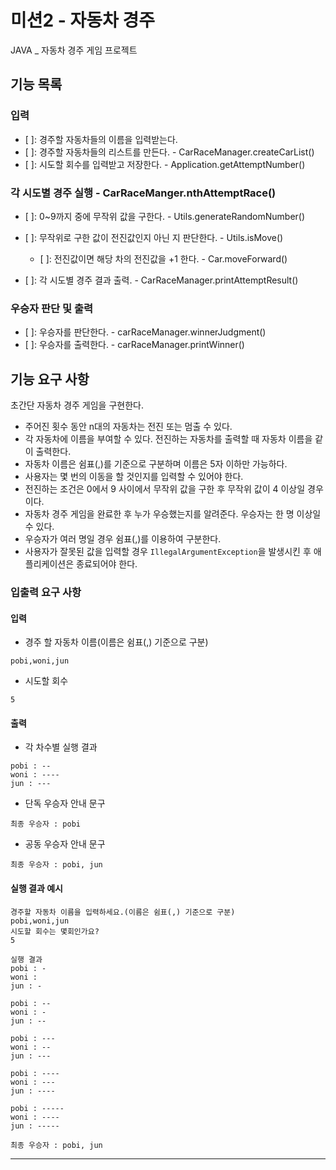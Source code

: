 # 미션2 - 자동차 경주
JAVA _ 자동차 경주 게임 프로젝트

## 기능 목록
### 입력
- [ ]: 경주할 자동차들의 이름을 입력받는다.
- [ ]: 경주할 자동차들의 리스트를 만든다. - CarRaceManager.createCarList()
- [ ]: 시도할 회수를 입력받고 저장한다. - Application.getAttemptNumber()

### 각 시도별 경주 실행 - CarRaceManger.nthAttemptRace()
- [ ]: 0~9까지 중에 무작위 값을 구한다. - Utils.generateRandomNumber()
- [ ]: 무작위로 구한 값이 전진값인지 아닌 지 판단한다. - Utils.isMove()
    - [ ]: 전진값이면 해당 차의 전진값을 +1 한다. - Car.moveForward()

- [ ]: 각 시도별 경주 결과 출력. - CarRaceManager.printAttemptResult()

### 우승자 판단 및 출력
- [ ]: 우승자를 판단한다. - carRaceManager.winnerJudgment()
- [ ]: 우승자를 출력한다. - carRaceManager.printWinner()

## 기능 요구 사항
초간단 자동차 경주 게임을 구현한다.

- 주어진 횟수 동안 n대의 자동차는 전진 또는 멈출 수 있다.
- 각 자동차에 이름을 부여할 수 있다. 전진하는 자동차를 출력할 때 자동차 이름을 같이 출력한다.
- 자동차 이름은 쉼표(,)를 기준으로 구분하며 이름은 5자 이하만 가능하다.
- 사용자는 몇 번의 이동을 할 것인지를 입력할 수 있어야 한다.
- 전진하는 조건은 0에서 9 사이에서 무작위 값을 구한 후 무작위 값이 4 이상일 경우이다.
- 자동차 경주 게임을 완료한 후 누가 우승했는지를 알려준다. 우승자는 한 명 이상일 수 있다.
- 우승자가 여러 명일 경우 쉼표(,)를 이용하여 구분한다.
- 사용자가 잘못된 값을 입력할 경우 `IllegalArgumentException`을 발생시킨 후 애플리케이션은 종료되어야 한다.

### 입출력 요구 사항

#### 입력

- 경주 할 자동차 이름(이름은 쉼표(,) 기준으로 구분)

```
pobi,woni,jun
```

- 시도할 회수

```
5
```

#### 출력

- 각 차수별 실행 결과

```
pobi : --
woni : ----
jun : ---
```

- 단독 우승자 안내 문구

```
최종 우승자 : pobi
```

- 공동 우승자 안내 문구

```
최종 우승자 : pobi, jun
```

#### 실행 결과 예시

```
경주할 자동차 이름을 입력하세요.(이름은 쉼표(,) 기준으로 구분)
pobi,woni,jun
시도할 회수는 몇회인가요?
5

실행 결과
pobi : -
woni : 
jun : -

pobi : --
woni : -
jun : --

pobi : ---
woni : --
jun : ---

pobi : ----
woni : ---
jun : ----

pobi : -----
woni : ----
jun : -----

최종 우승자 : pobi, jun
```

---
